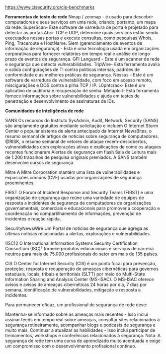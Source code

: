 https://www.cisecurity.org/cis-benchmarks


**Ferramentas de teste de rede**
Nmap / zenmap - é usado para descobrir computadores e seus serviços em uma rede, criando, portanto, um mapa da rede.
SuperScan- Este software de varredura de porta é projetado para detectar as portas Abrir TCP e UDP, determine quais serviços estão sendo executados nessas portas e execute consultas, como pesquisas Whois, Ping, Traceroute e HostName.
Siem (gerenciamento de eventos de informação de segurança) - Esta é uma tecnologia usada em organizações corporativas para fornecer relatórios em tempo real e análise de longo prazo de eventos de segurança.
GFI Languard - Este é um scanner de rede e segurança que detecta vulnerabilidades.
TripWire- Esta ferramenta avalia e valida configurações de TI contra políticas internas, padrões de conformidade e as melhores práticas de segurança.
Nessus - Este é um software de varredura de vulnerabilidade, com foco em acesso remoto, miscigurações e DOS contra a pilha TCP / IP.
L0phtcrack- Este é um aplicativo de auditoria e recuperação de senha.
Metaploit- Esta ferramenta fornece informações sobre vulnerabilidades e ajuda em testes de penetração e desenvolvimento de assinaturas de IDs.


**Comunidades de inteligência de rede**

SANS
Os recursos do Instituto SysAdmin, Audit, Network, Security (SANS) são amplamente gratuitos mediante solicitação e incluem
O Internet Storm Center o popular sistema de alerta antecipado da Internet
NewsBites, o resumo semanal de artigos de notícias sobre segurança de computadores.
@RISK, o resumo semanal de vetores de ataque recém-descobertos, vulnerabilidades com explorações ativas e explicações de como os ataques recentes funcionaram
Alertas de segurança em flash
Sala de Leitura mais de 1.200 trabalhos de pesquisa originais premiados.
A SANS também desenvolve cursos de segurança.

Mitre
A Mitre Corporation mantém uma lista de vulnerabilidades e exposições comuns (CVE) usadas por organizações de segurança proeminentes.

FIRST
O Forum of Incident Response and Security Teams (FIRST) é uma organização de segurança que reúne uma variedade de equipes de resposta a incidentes de segurança de computadores de organizações governamentais, comerciais e educacionais para promover a cooperação e coordenação no compartilhamento de informações, prevenção de incidentes e reação rápida.

SecurityNewsWire
Um Portal de notícias de segurança que agrega as últimas notícias relacionadas a alertas, explorações e vulnerabilidades.

(ISC)2
O International Information Systems Security Certification Consortium (ISC)² fornece produtos educacionais e serviços de carreira neutros para mais de 75.000 profissionais do setor em mais de 135 países.

CIS
O Center for Internet Security (CIS) é um ponto focal para prevenção, proteção, resposta e recuperação de ameaças cibernéticas para governos estaduais, locais, tribais e territoriais (SLTT) por meio do Multi-State Information Sharing and Analysis Center (MS-ISAC). O MS-ISAC oferece avisos e avisos de ameaças cibernéticas 24 horas por dia, 7 dias por semana, identificação de vulnerabilidades, mitigação e resposta a incidentes.

Para permanecer eficaz, um profissional de segurança de rede deve:

Mantenha-se informado sobre as ameaças mais recentes - Isso inclui assinar feeds em tempo real sobre ameaças, consultar sites relacionados à segurança rotineiramente, acompanhar blogs e podcasts de segurança e muito mais.
Continuar a atualizar as habilidades - Isso inclui participar de treinamentos, workshops e conferências relacionados à segurança.
Nota: A segurança de rede tem uma curva de aprendizado muito acentuada e exige um compromisso com o desenvolvimento profissional contínuo.
